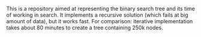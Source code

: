 This is a repository aimed at representing the binary search tree and its time of working in search.
It implements a recursive solution (which fails at big amount of data), but it works fast.
For comparison: iterative implementation takes about 80 minutes to create a tree containing 250k nodes.